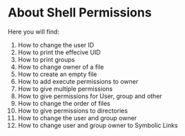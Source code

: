# About Shell Permissions
Here you will find:
1. How to change the user ID
2. How to print the effecive UID
3. How to print groups
4. How to change owner of a file
5. How to create an empty file
6. How to add execute permissions to owner
7. How to give multiple permissions
8. How to give permissions for User, group and other
9. How to change the order of files
10. How to give permissions to directories
11. How to change the user and group owner
12. How to change user and group owner to Symbolic Links
